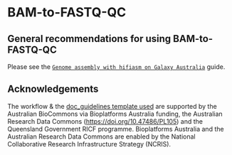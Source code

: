 BAM-to-FASTQ-QC
==============

## General recommendations for using BAM-to-FASTQ-QC
Please see the [`Genome assembly with hifiasm on Galaxy Australia`](https://australianbiocommons.github.io/how-to-guides/genome_assembly/hifi_assembly) guide.

## Acknowledgements

The workflow & the [doc_guidelines template used](https://github.com/AustralianBioCommons/doc_guidelines) are supported by the Australian BioCommons via Bioplatforms Australia funding, the Australian Research Data Commons (https://doi.org/10.47486/PL105) and the Queensland Government RICF programme. Bioplatforms Australia and the Australian Research Data Commons are enabled by the National Collaborative Research Infrastructure Strategy (NCRIS).
